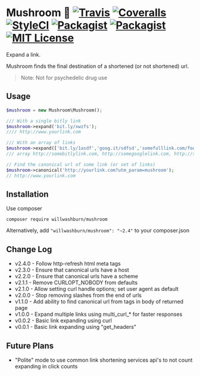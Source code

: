 # Mushroom :mushroom: [![Travis](https://img.shields.io/travis/willwashburn/mushroom.svg?style=flat-square)](https://travis-ci.org/willwashburn/mushroom) [![Coveralls](https://img.shields.io/coveralls/willwashburn/mushroom.svg?maxAge=2592000&style=flat-square)](https://coveralls.io/github/willwashburn/mushroom) [![StyleCI](https://styleci.io/repos/37090621/shield)](https://styleci.io/repos/37090621) [![Packagist](https://img.shields.io/packagist/dt/willwashburn/mushroom.svg?style=flat-square)](https://packagist.org/packages/willwashburn/mushroom) [![Packagist](https://img.shields.io/packagist/v/willwashburn/mushroom.svg?style=flat-square)](https://packagist.org/packages/willwashburn/mushroom) [![MIT License](https://img.shields.io/packagist/l/willwashburn/mushroom.svg?style=flat-square)](https://github.com/willwashburn/mushroom/blob/master/LICENSE) 
Expand a link.

Mushroom finds the final destination of a shortened (or not shortened) url.

> Note: Not for psychedelic drug use

## Usage
 ```PHP
 $mushroom = new Mushroom\Mushroom();

 /// With a single bitly link
 $mushroom->expand('bit.ly/xwzfs');
 //// http://www.yourlink.com

 /// With an array of links
 $mushroom->expand(['bit.ly/1asdf','goog.it/sdfsd','somefulllink.com/foo']);
 /// array http://somebitlylink.com, http://somegooglelink.com, http://somefulllink.com/foo
 
 // Find the canonical url of some link (or set of links)
 $mushroom->canonical('http://yourlink.com?utm_param=mushroom');
 // http://www.yourlink.com

```

## Installation
Use composer

```composer require willwashburn/mushroom```

Alternatively, add ```"willwashburn/mushroom": "~2.4"``` to your composer.json

## Change Log
- v2.4.0 - Follow http-refresh html meta tags
- v2.3.0 - Ensure that canonical urls have a host
- v2.2.0 - Ensure that canonical urls have a scheme
- v2.1.1 - Remove CURLOPT_NOBODY from defaults
- v2.1.0 - Allow setting curl handle options; set user agent as default 
- v2.0.0 - Stop removing slashes from the end of urls
- v1.1.0 - Add ability to find canonical url from tags in body of returned page
- v1.0.0 - Expand multiple links using multi_curl_* for faster responses
- v0.0.2 - Basic link expanding using curl
- v0.0.1 - Basic link expanding using "get_headers"

## Future Plans
- "Polite" mode to use common link shortening services api's to not count expanding in click counts
